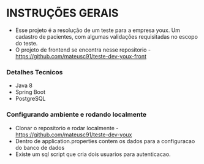 # INSTRUÇÕES GERAIS

- Esse projeto é a resolução de um teste para a empresa youx. Um cadastro de pacientes, com algumas validações requisitadas no escopo do teste.
- O projeto de frontend se encontra nesse repositorio - https://github.com/mateusc91/teste-dev-youx-front

### Detalhes Tecnicos
 - Java 8
 - Spring Boot
 - PostgreSQL

### Configurando ambiente e rodando localmente
 - Clonar o repositorio e rodar localmente - https://github.com/mateusc91/teste-dev-youx 
 - Dentro de application.properties contem os dados para a configuracao do banco de dados
 - Existe um sql script que cria dois usuarios para autenticacao.
  

